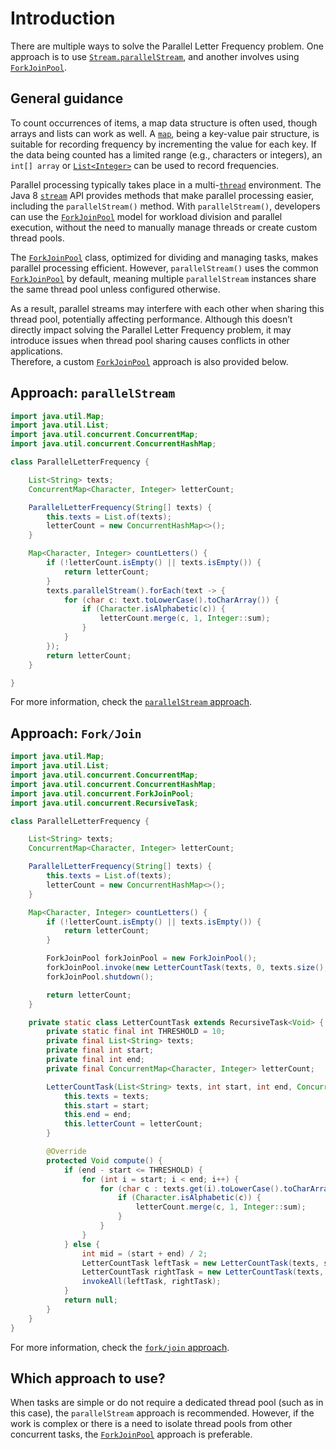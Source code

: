 # Introduction

There are multiple ways to solve the Parallel Letter Frequency problem.
One approach is to use [`Stream.parallelStream`][stream], and another involves using [`ForkJoinPool`][ForkJoinPool].

## General guidance

To count occurrences of items, a map data structure is often used, though arrays and lists can work as well.
A [`map`][map], being a key-value pair structure, is suitable for recording frequency by incrementing the value for each key.
If the data being counted has a limited range (e.g., characters or integers), an `int[] array` or [`List<Integer>`][list] can be used to record frequencies.

Parallel processing typically takes place in a multi-[`thread`][thread] environment.
The Java 8 [`stream`][stream] API provides methods that make parallel processing easier, including the `parallelStream()` method.
With `parallelStream()`, developers can use the [`ForkJoinPool`][ForkJoinPool] model for workload division and parallel execution, without the need to manually manage threads or create custom thread pools.

The [`ForkJoinPool`][ForkJoinPool] class, optimized for dividing and managing tasks, makes parallel processing efficient.
However, `parallelStream()` uses the common [`ForkJoinPool`][ForkJoinPool] by default, meaning multiple `parallelStream` instances share the same thread pool unless configured otherwise.  

As a result, parallel streams may interfere with each other when sharing this thread pool, potentially affecting performance.
Although this doesn’t directly impact solving the Parallel Letter Frequency problem, it may introduce issues when thread pool sharing causes conflicts in other applications.  
Therefore, a custom [`ForkJoinPool`][ForkJoinPool] approach is also provided below.

## Approach: `parallelStream`

```java
import java.util.Map;
import java.util.List;
import java.util.concurrent.ConcurrentMap;
import java.util.concurrent.ConcurrentHashMap;

class ParallelLetterFrequency {

    List<String> texts;
    ConcurrentMap<Character, Integer> letterCount;

    ParallelLetterFrequency(String[] texts) {
        this.texts = List.of(texts);
        letterCount = new ConcurrentHashMap<>();
    }

    Map<Character, Integer> countLetters() {
        if (!letterCount.isEmpty() || texts.isEmpty()) {
            return letterCount;
        }
        texts.parallelStream().forEach(text -> {
            for (char c: text.toLowerCase().toCharArray()) {
                if (Character.isAlphabetic(c)) {
                    letterCount.merge(c, 1, Integer::sum);
                }
            }
        });
        return letterCount;
    }

}
```

For more information, check the [`parallelStream` approach][approach-parallel-stream].

## Approach: `Fork/Join`

```java
import java.util.Map;
import java.util.List;
import java.util.concurrent.ConcurrentMap;
import java.util.concurrent.ConcurrentHashMap;
import java.util.concurrent.ForkJoinPool;
import java.util.concurrent.RecursiveTask;

class ParallelLetterFrequency {

    List<String> texts;
    ConcurrentMap<Character, Integer> letterCount;

    ParallelLetterFrequency(String[] texts) {
        this.texts = List.of(texts);
        letterCount = new ConcurrentHashMap<>();
    }

    Map<Character, Integer> countLetters() {
        if (!letterCount.isEmpty() || texts.isEmpty()) {
            return letterCount;
        }

        ForkJoinPool forkJoinPool = new ForkJoinPool(); 
        forkJoinPool.invoke(new LetterCountTask(texts, 0, texts.size(), letterCount));
        forkJoinPool.shutdown();

        return letterCount;
    }

    private static class LetterCountTask extends RecursiveTask<Void> {
        private static final int THRESHOLD = 10; 
        private final List<String> texts;
        private final int start;
        private final int end;
        private final ConcurrentMap<Character, Integer> letterCount;

        LetterCountTask(List<String> texts, int start, int end, ConcurrentMap<Character, Integer> letterCount) {
            this.texts = texts;
            this.start = start;
            this.end = end;
            this.letterCount = letterCount;
        }

        @Override
        protected Void compute() {
            if (end - start <= THRESHOLD) {
                for (int i = start; i < end; i++) {
                    for (char c : texts.get(i).toLowerCase().toCharArray()) {
                        if (Character.isAlphabetic(c)) {
                            letterCount.merge(c, 1, Integer::sum);
                        }
                    }
                }
            } else {
                int mid = (start + end) / 2;
                LetterCountTask leftTask = new LetterCountTask(texts, start, mid, letterCount);
                LetterCountTask rightTask = new LetterCountTask(texts, mid, end, letterCount);
                invokeAll(leftTask, rightTask); 
            }
            return null;
        }
    }
}

```

For more information, check the [`fork/join` approach][approach-fork-join].

## Which approach to use?

When tasks are simple or do not require a dedicated thread pool (such as in this case), the `parallelStream` approach is recommended.
However, if the work is complex or there is a need to isolate thread pools from other concurrent tasks, the [`ForkJoinPool`][ForkJoinPool] approach is preferable.

[thread]: https://docs.oracle.com/javase/8/docs/api/java/lang/Thread.html
[stream]: https://docs.oracle.com/javase/8/docs/api/java/util/stream/package-summary.html
[ForkJoinPool]: https://docs.oracle.com/javase/8/docs/api/java/util/concurrent/ForkJoinPool.html
[map]: https://docs.oracle.com/javase/8/docs/api/?java/util/Map.html
[list]: https://docs.oracle.com/javase/8/docs/api/?java/util/List.html
[approach-parallel-stream]:  https://exercism.org/tracks/java/exercises/parallel-letter-frequency/approaches/parallel-stream
[approach-fork-join]:  https://exercism.org/tracks/java/exercises/parallel-letter-frequency/approaches/fork-join
